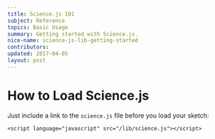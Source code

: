 ```yaml
---
title: Science.js 101
subject: Reference
topics: Basic Usage
summary: Getting started with Science.js. 
nice-name: science-js-lib-getting-started
contributors:
updated: 2017-04-05
layout: post
---
```



# How to Load Science.js


Just include a link to the `science.js` file before you load your sketch:

```
<script language="javascript" src="/lib/science.js"></script>
```
